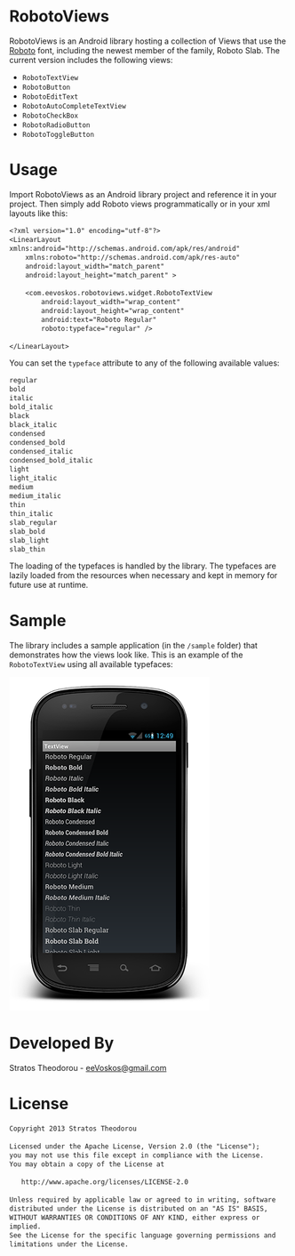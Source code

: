 RobotoViews
===========
RobotoViews is an Android library hosting a collection of Views that use the 
[Roboto][1] font, including the newest member of the family, Roboto Slab. 
The current version includes the following views:
- ```RobotoTextView```
- ```RobotoButton```
- ```RobotoEditText```
- ```RobotoAutoCompleteTextView```
- ```RobotoCheckBox```
- ```RobotoRadioButton```
- ```RobotoToggleButton```

Usage
=====
Import RobotoViews as an Android library project and reference it in your project. 
Then simply add Roboto views programmatically or in your xml layouts like this:
```
<?xml version="1.0" encoding="utf-8"?>
<LinearLayout xmlns:android="http://schemas.android.com/apk/res/android"
    xmlns:roboto="http://schemas.android.com/apk/res-auto"
    android:layout_width="match_parent"
    android:layout_height="match_parent" >

    <com.eevoskos.robotoviews.widget.RobotoTextView
        android:layout_width="wrap_content"
        android:layout_height="wrap_content"
        android:text="Roboto Regular"
        roboto:typeface="regular" />

</LinearLayout>
```
You can set the ```typeface``` attribute to any of the following available values:
```
regular
bold
italic
bold_italic
black
black_italic
condensed
condensed_bold
condensed_italic
condensed_bold_italic
light
light_italic
medium
medium_italic
thin
thin_italic
slab_regular
slab_bold
slab_light
slab_thin
```

The loading of the typefaces is handled by the library. The typefaces are lazily loaded 
from the resources when necessary  and kept in memory for future use at runtime.

Sample
======
The library includes a sample application (in the ```/sample``` folder) that demonstrates how the views look like.
This is an example of the ```RobotoTextView``` using all available typefaces:

![Example image from the RobotoTextView Sample][2]

Developed By
============
Stratos Theodorou - <eeVoskos@gmail.com>

License
=======

    Copyright 2013 Stratos Theodorou

    Licensed under the Apache License, Version 2.0 (the "License");
    you may not use this file except in compliance with the License.
    You may obtain a copy of the License at

       http://www.apache.org/licenses/LICENSE-2.0

    Unless required by applicable law or agreed to in writing, software
    distributed under the License is distributed on an "AS IS" BASIS,
    WITHOUT WARRANTIES OR CONDITIONS OF ANY KIND, either express or implied.
    See the License for the specific language governing permissions and
    limitations under the License.

[1]: http://developer.android.com/design/style/typography.html
[2]: /art/sample_textview.png
